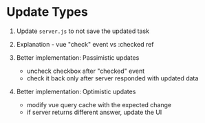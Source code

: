 # Update Types

1. Update `server.js` to not save the updated task

2. Explanation - vue "check" event vs :checked ref

3. Better implementation: Passimistic updates
    - uncheck checkbox after "checked" event
    - check it back only after server responded with updated data

4. Better implementation: Optimistic updates
    - modify vue query cache with the expected change
    - if server returns different answer, update the UI


